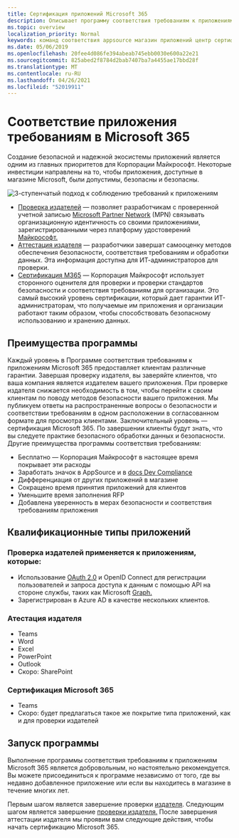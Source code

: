 ```yaml
---
title: Сертификация приложений Microsoft 365
description: Описывает программу соответствия требованиям к приложениям Microsoft 365 из приложений магазина
ms.topic: overview
localization_priority: Normal
keywords: команд соответствия appsource магазин приложений центр сертификации приложений партнер
ms.date: 05/06/2019
ms.openlocfilehash: 20fee4d086fe394abeab745ebb0030e600a22e21
ms.sourcegitcommit: 825abed2f8784d2bab7407ba7a4455ae17bbd28f
ms.translationtype: MT
ms.contentlocale: ru-RU
ms.lasthandoff: 04/26/2021
ms.locfileid: "52019911"
---
```

# <a name="microsoft-365-app-compliance"></a>Соответствие приложения требованиям в Microsoft 365 

Создание безопасной и надежной экосистемы приложений является одним из главных приоритетов для Корпорации Майкрософт. Некоторые инвестиции направлены на то, чтобы приложения, доступные в магазине Microsoft, были допустимы, безопасны и безопасны. 

  ![3-ступенчатый подход к соблюдению требований к приложениям](../../../../assets/images/Three_Tiers.png) 

-   [Проверка издателей](https://docs.microsoft.com/azure/active-directory/develop/publisher-verification-overview) — позволяет разработчикам с проверенной учетной записью [Microsoft Partner Network](https://partner.microsoft.com/membership) (MPN) связывать организационную идентичность со своими приложениями, зарегистрированными через платформу удостоверений [Майкрософт.](https://docs.microsoft.com/azure/active-directory/develop/)
-   [Аттестация издателя](https://docs.microsoft.com/microsoft-365-app-certification/docs/enterprise-app-attestation-guide) — разработчики завершат самооценку методов обеспечения безопасности, соответствия требованиям и обработки данных. Эта информация доступна для ИТ-администраторов для проверки. 
-   [Сертификация M365](https://docs.microsoft.com/microsoft-365-app-certification/docs/enterprise-app-certification-guide) — Корпорация Майкрософт использует сторонного оценителя для проверки и проверки стандартов безопасности и соответствия требованиям для организации. Это самый высокий уровень сертификации, который дает гарантии ИТ-администраторам, что получаемые им приложения и организации работают таким образом, чтобы способствовать безопасному использованию и хранению данных.


## <a name="program-benefits"></a>Преимущества программы

Каждый уровень в Программе соответствия требованиям к приложениям Microsoft 365 предоставляет клиентам различные гарантии. Завершая проверку издателя, вы заверяйте клиентов, что ваша компания является издателем вашего приложения. При проверке издателя снижается необходимость в том, чтобы перейти к своим клиентам по поводу методов безопасности вашего приложения. Мы публикуем ответы на распространенные вопросы о безопасности и соответствии требованиям в одном расположении в согласованном формате для просмотра клиентами. Заключительный уровень — сертификация Microsoft 365. По завершении клиенты будут знать, что вы следуете практике безопасного обработки данных и безопасности. Другие преимущества программы соответствия требованиям:
-   Бесплатно — Корпорация Майкрософт в настоящее время покрывает эти расходы
-   Заработать значок в AppSource и в [docs Dev Compliance](https://docs.microsoft.com/microsoft-365-app-certification/teams/teams-apps)
-   Дифференциация от других приложений в магазине
-   Сокращено время принятия приложений для клиентов
-   Уменьшите время заполнения RFP
-   Добавлена уверенность в мерах безопасности и соответствия требованиям приложения

## <a name="qualifying-application-types"></a>Квалификационные типы приложений 
### <a name="publisher-verification-applies-to-apps-which"></a>Проверка издателей применяется к приложениям, которые: 
- Использование [OAuth 2.0](https://docs.microsoft.com/azure/active-directory/develop/active-directory-v2-protocols) и OpenID Connect для регистрации пользователей и запроса доступа к данным с помощью API на стороне службы, таких как Microsoft [Graph.](https://developer.microsoft.com/graph/) 
- Зарегистрирован в Azure AD в качестве нескольких клиентов. 

### <a name="publisher-attestation"></a>Атестация издателя
-   Teams
-   Word
-   Excel
-   PowerPoint
-   Outlook
- Скоро: SharePoint

### <a name="microsoft-365-certification"></a>Сертификация Microsoft 365
-   Teams
-   Скоро: будет предлагаться такое же покрытие типа приложений, как и для проверки издателей

## <a name="how-to-start-the-program"></a>Запуск программы

Выполнение программы соответствия требованиям к приложениям Microsoft 365 является добровольным, но настоятельно рекомендуется. Вы можете присоединиться к программе независимо от того, где вы недавно добавленное приложение или если вы находитесь в магазине в течение многих лет. 

Первым шагом является завершение проверки [издателя](https://docs.microsoft.com/azure/active-directory/develop/publisher-verification-overview). Следующим шагом является завершение [проверки издателя.](https://docs.microsoft.com/microsoft-365-app-certification/docs/attestation) После завершения аттестации издателя мы проявим вам следующие действия, чтобы начать сертификацию Microsoft 365.
